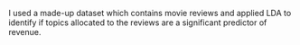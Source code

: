 I used a made-up dataset which contains movie reviews and applied LDA to identify if topics allocated to the reviews are a significant predictor of revenue.
